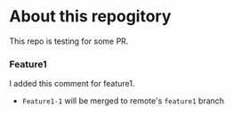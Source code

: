 # About this repogitory
This repo is testing for some PR.


### Feature1
I added this comment for feature1.

* `Feature1-1` will be merged to remote's `feature1` branch